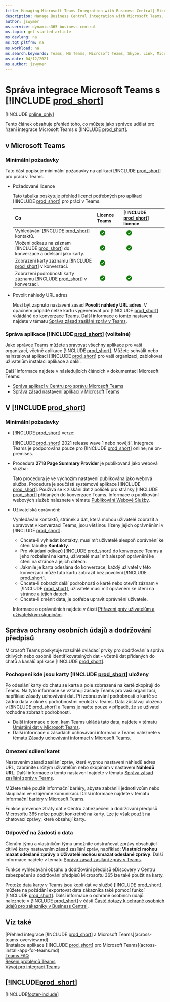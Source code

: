 ```yaml
---
title: Managing Microsoft Teams Integration with Business Central| Microsoft Docs
description: Manage Business Central integration with Microsoft Teams.
author: jswymer
ms.service: dynamics365-business-central
ms.topic: get-started-article
ms.devlang: na
ms.tgt_pltfrm: na
ms.workload: na
ms.search.keywords: Teams, MS Teams, Microsoft Teams, Skype, Link, Microsoft 365, collaborate, collaboration, teamwork
ms.date: 04/12/2021
ms.author: jswymer
---
```


# Správa integrace Microsoft Teams s [!INCLUDE [prod_short](includes/prod_short.md)]

[!INCLUDE [online_only](includes/online_only.md)]

Tento článek obsahuje přehled toho, co můžete jako správce udělat pro řízení integrace Microsoft Teams s [!INCLUDE [prod_short](includes/prod_short.md)].

## v Microsoft Teams

### Minimální požadavky

Tato část popisuje minimální požadavky na aplikaci [!INCLUDE [prod_short](includes/prod_short.md)] pro práci v Teams.

- Požadované licence

   Tato tabulka poskytuje přehled licencí potřebných pro aplikaci [!INCLUDE [prod_short](includes/prod_short.md)] pro práci v Teams.

   | Co | Licence Teams | [!INCLUDE [prod_short](includes/prod_short.md)] licence |
   |----|---|---|
   | Vyhledávání [!INCLUDE [prod_short](includes/prod_short.md)] kontaktů. | ![check mark](media/check.png "check") | ![check mark](media/check.png "check") |
   | Vložení odkazu na záznam [!INCLUDE [prod_short](includes/prod_short.md)] do konverzace a odelsání jako karty. | ![check mark](media/check.png "check") | ![check mark](media/check.png "check") |
   | Zobrazení karty záznamu [!INCLUDE [prod_short](includes/prod_short.md)] v konverzaci. | ![check mark](media/check.png "check") |
   | Zobrazení podrobností karty záznamu [!INCLUDE [prod_short](includes/prod_short.md)] v konverzaci. | ![check mark](media/check.png "check") | ![check mark](media/check.png "check") |

- Povolit náhledy URL adres

   Musí být zapnuto nastavení zásad **Povolit náhledy URL adres**. V opačném případě nelze kartu vygenerovat pro [!INCLUDE [prod_short](includes/prod_short.md)] vkládáné do konverzace Teams. Další informace o tomto nastavení najdete v tématu [Správa zásad zasílání zpráv v Teams](/microsoftteams/messaging-policies-in-teams).

### Správa aplikace [!INCLUDE [prod_short](includes/prod_short.md)] (volitelné)

Jako správce Teams můžete spravovat všechny aplikace pro vaši organizaci, včetně aplikace [!INCLUDE [prod_short](includes/prod_short.md)]. Můžete schválit nebo nainstalovat aplikaci [!INCLUDE [prod_short](includes/prod_short.md)] pro vaši organizaci, zablokovat uživatelům instalaci aplikace a další.

Další informace najdete v následujících článcích v dokumentaci Microsoft Teams:

- [Správa aplikací v Centru pro správu Microsoft Teams](/MicrosoftTeams/manage-apps)
- [Správa zásad nastavení aplikací v Microsoft Teams](/microsoftteams/teams-app-setup-policies)

## V [!INCLUDE [prod_short](includes/prod_short.md)]

### Minimální požadavky

- [!INCLUDE [prod_short](includes/prod_short.md)] verze:

   [!INCLUDE [prod_short](includes/prod_short.md)] 2021 release wave 1 nebo novější. Integrace Teams je podporována pouze pro [!INCLUDE [prod_short](includes/prod_short.md)] online; ne on-premises.

- Procedura **2718 Page Summary Provider** je publikovaná jako webová služba:

   Tato procedura je ve výchozím nastavení publikována jako webová služba. Procedura je součástí systémové aplikace [!INCLUDE [prod_short](includes/prod_short.md)]. Používá se k získání dat z políček pro stránky [!INCLUDE [prod_short](includes/prod_short.md)] přidaných do konverzace Teams. Informace o publikování webových služeb naleznete v tématu [Publikování Webové Služby](across-how-publish-web-service.md).

- <a name="permissions"></a>Uživatelská oprávnění:

   Vyhledávání kontaktů, stránek a dat, která mohou uživatelé zobrazit a upravovat v konverzaci Teams, jsou většinou řízeny jejich oprávněními v [!INCLUDE [prod_short](includes/prod_short.md)].

   - Chcete-li vyhledat kontakty, musí mít uživatelé alespoň oprávnění ke čtení tabulky **Kontakty**.
   - Pro vkládání odkazů [!INCLUDE [prod_short](includes/prod_short.md)] do konverzace Teams a jeho rozbalení na kartu, uživatelé musí mít alespoň oprávnění ke čtení na stránce a jejích datech.
   - Jakmile je karta odeslána do konverzace, každý uživatel v této konverzaci může tuto kartu zobrazit bez povolení [!INCLUDE [prod_short](includes/prod_short.md)].
   - Chcete-li zobrazit další podrobnosti o kartě nebo otevřít záznam v [!INCLUDE [prod_short](includes/prod_short.md)], uživatelé musí mít oprávnění ke čtení na stránce a jejích datech.
   - Chcete-li změnit data, je potřeba upravit oprávnění uživatele.

   Informace o oprávněních najdete v části [Přiřazení práv uživatelům a uživatelským skupinám](ui-define-granular-permissions.md).

## Správa ochrany osobních údajů a dodržování předpisů

Microsoft Teams poskytuje rozsáhlé ovládací prvky pro dodržování a správu citlivých nebo osobně identifikovatelných dat - včetně dat přidaných do chatů a kanálů aplikace [!INCLUDE [prod_short](includes/prod_short.md)].

### Pochopení kde jsou karty [!INCLUDE [prod_short](includes/prod_short.md)] uloženy

Po odeslání karty do chatu se karta a pole zobrazená na kartě zkopírují do Teams. Na tyto informace se vztahují zásady Teams pro vaši organizaci, například zásady uchovávání dat. Při zobrazování podrobností o kartě se žádná data v okně s podrobnostmi neuloží v Teams. Data zůstávají uložena v [!INCLUDE [prod_short](includes/prod_short.md)] a Teams je načte pouze v případě, že se uživatel rozhodne zobrazit podrobnosti.

- Další informace o tom, kam Teams ukládá tato data, najdete v tématu [Umístění dat v Microsoft Teams](/microsoftteams/location-of-data-in-teams).
- Další informace o zásadách uchovávání informací v Teams naleznete v tématu [Zásady uchovávání informací v Microsoft Teams](/microsoftteams/retention-policies).

### Omezení sdílení karet

Nastavením zásad zasílání zpráv, které vypnou nastavení náhledů adres URL, zabráníte určitým uživatelům nebo skupinám v nastavení **Náhledů URL**. Další informace o tomto nastavení najdete v tématu [Správa zásad zasílání zpráv v Teams](/microsoftteams/messaging-policies-in-teams).

Můžete také použít informační bariéry, abyste zabránili jednotlivcům nebo skupinám ve vzájemné komunikaci. Další informace najdete v tématu [Informační bariéry v Microsoft Teams](/microsoftteams/information-barriers-in-teams).

Funkce prevence ztráty dat v Centru zabezpečení a dodržování předpisů Microsoftu 365 nelze použít konkrétně na karty. Lze je však použít na chatovací zprávy, které obsahují karty. <!-- To track upcoming advanced features that include enabling DLP for cards, see [https://www.microsoft.com/en-us/microsoft-365/roadmap?featureid=67093](https://www.microsoft.com/en-us/microsoft-365/roadmap?featureid=67093).-->

### Odpověď na žádosti o data

Členům týmu a vlastníkům týmu umožníte odstraňovat zprávy obsahující citlivé karty nastavením zásad zasílání zpráv, například: **Vlastníci mohou mazat odeslané zprávy** a **Uživatelé mohou smazat odeslané zprávy**. Další informace najdete v tématu [Správa zásad zasílání zpráv v Teams](/microsoftteams/messaging-policies-in-teams).

Funkce vyhledávání obsahu a dodržování předpisů eDiscovery v Centru zabezpečení a dodržování předpisů Microsoftu 365 lze také použít na karty.

Protože data karty v Teams jsou kopií dat ve službě [!INCLUDE [prod_short](includes/prod_short.md)], můžete na požádání exportovat data zákazníka také pomocí funkcí [!INCLUDE [prod_short](includes/prod_short.md)]. Další informace o ochraně osobních údajů naleznete v [!INCLUDE [prod_short](includes/prod_short.md)] v části [Časté dotazy k ochraně osobních údajů pro zákazníky v Business Central](/dynamics365/business-central/dev-itpro/security/privacyfaq).

## Viz také
[Přehled integrace [!INCLUDE [prod_short](includes/prod_short.md)] a Microsoft Teams](across-teams-overview.md)  
[Instalace aplikace [!INCLUDE [prod_short](includes/prod_short.md)] pro Microsoft Teams](across-install-app-for-teams.md)  
[Teams FAQ](teams-faq.md)  
[Řešení problémů Teams](admin-teams-troubleshooting.md)  
[Vývoj pro integraci Teams](/dynamics365/business-central/dev-itpro/developer/devenv-develop-for-teams)

## [!INCLUDE[prod_short](includes/free_trial_md.md)]


[!INCLUDE[footer-include](includes/footer-banner.md)]